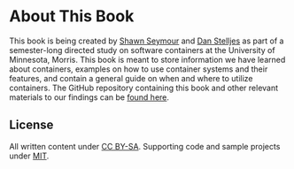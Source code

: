 # About This Book

This book is being created by [Shawn Seymour][shawn] and [Dan Stelljes][dan] as part of a semester-long directed study on software containers at the University of Minnesota, Morris. This book is meant to store information we have learned about containers, examples on how to use container systems and their features, and contain a general guide on when and where to utilize containers. The GitHub repository containing this book and other relevant materials to our findings can be [found here][repo].

## License

All written content under [CC BY-SA][cc]. Supporting code and sample projects under [MIT][mit].

[cc]: https://creativecommons.org/licenses/by-sa/4.0/
[mit]: https://opensource.org/licenses/MIT
[repo]: https://github.com/dstelljes/container-project
[dan]: https://github.com/dstelljes
[shawn]: https://github.com/devshawn
